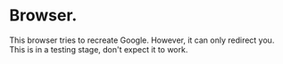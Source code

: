 # Browser.
This browser tries to recreate Google. However, it can only redirect you. This is in a testing stage, don't expect it to work.
